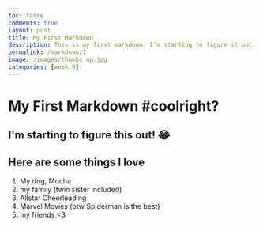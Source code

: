 ```yaml
---
toc: false
comments: true
layout: post
title: My First Markdown
description: This is my first markdown. I'm starting to figure it out.
permalink: /markdown/1
image: /images/thumbs up.jpg
categories: [week 0]
---
```



# My First Markdown #coolright?
## I'm starting to figure this out! :joy:
## Here are some things I love
1. My dog, Mocha
2. my family (twin sister included)
3. Allstar Cheerleading
4. Marvel Movies (btw Spiderman is the best)
5. my friends <3
